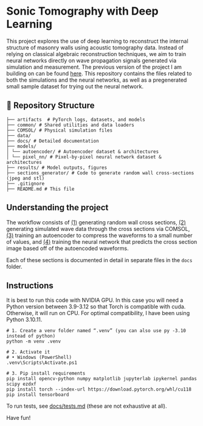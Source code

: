 # Sonic Tomography with Deep Learning

This project explores the use of deep learning to reconstruct the internal structure of masonry walls using acoustic tomography data. Instead of relying on classical algebraic reconstruction techniques, we aim to train neural networks directly on wave propagation signals generated via simulation and measurement. The previous version of the project I am building on can be found [here](https://saco.csic.es/s/k5ty8eazD85pd4M). This repository contains the files related to both the simulations and the neural networks, as well as a pregenerated small sample dataset for trying out the neural network.

## 📁 Repository Structure
```
├── artifacts  # PyTorch logs, datasets, and models
├── common/ # Shared utilities and data loaders
├── COMSOL/ # Physical simulation files
├── data/
├── docs/ # Detailed documentation
├── models/ 
│ └── autoencoder/ # Autoencoder dataset & architectures
│ └── pixel_nn/ # Pixel-by-pixel neural network dataset & architectures
├── results/ # Model outputs, figures
├── sections_generator/ # Code to generate random wall cross-sections (jpeg and stl)
├── .gitignore
├── README.md # This file
```

## Understanding the project
The workflow consists of [(1)](docs/sections_generator.md) generating random wall cross sections, [(2)](docs/comsol.md) generating simulated wave data through the cross sections via COMSOL, [(3)](docs/autoencoder.md) training an autoencoder to compress the waveforms to a small number of values, and [(4)](docs/pixel_nn.md) training the neural network that predicts the cross section image based off of the autoencoded waveforms.

Each of these sections is documented in detail in separate files in the `docs` folder.

## Instructions

It is best to run this code with NVIDIA GPU. In this case you will need a Python version between 3.9-3.12 so that Torch is compatible with cuda. Otherwise, it will run on CPU. For optimal compatibility, I have been using Python 3.10.11.
```
# 1. Create a venv folder named “.venv” (you can also use py -3.10 instead of python)
python -m venv .venv

# 2. Activate it
# • Windows (PowerShell)
.venv\Scripts\Activate.ps1

# 3. Pip install requirements
pip install opencv-python numpy matplotlib jupyterlab ipykernel pandas scipy ezdxf
pip install torch --index-url https://download.pytorch.org/whl/cu118
pip install tensorboard

```

To run tests, see [docs/tests.md](docs/tests.md) (these are not exhaustive at all).

Have fun!